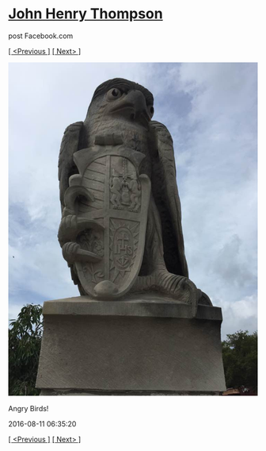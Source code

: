 # [John Henry Thompson](../README.md)
post Facebook.com

[[ <Previous ]](2016-08-11-1.md) [[ Next> ]](2016-08-11-3.md)

[![](../media/2016-08-11/Angry-Birds.jpg)](../README.md)

Angry Birds!

2016-08-11 06:35:20

[[ <Previous ]](2016-08-11-1.md) [[ Next> ]](2016-08-11-3.md)